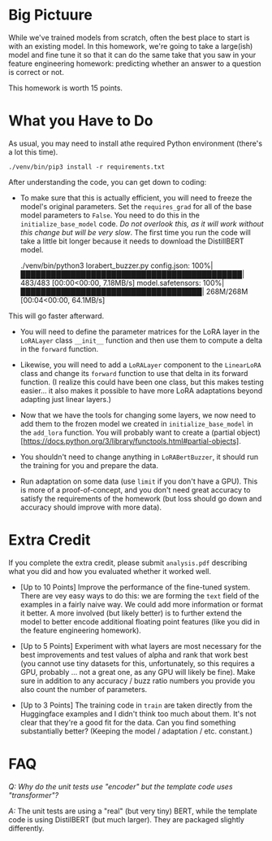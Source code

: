 
Big Pictuure
=====

While we've trained models from scratch, often the best place to start is with
an existing model.  In this homework, we're going to take a large(ish) model
and fine tune it so that it can do the same take that you saw in your feature
engineering homework: predicting whether an answer to a question is correct or
not.

This homework is worth 15 points.

What you Have to Do
=====

As usual, you may need to install athe required Python environment (there's a lot this time).

    ./venv/bin/pip3 install -r requirements.txt

After understanding the code, you can get down to coding:

* To make sure that this is actually efficient, you will need to freeze the
  model's original parameters.  Set the `requires_grad` for all of the base
  model parameters to `False`.  You need to do this in the
  `initialize_base_model` code.  *Do not overlook this, as it will work
  without this change but will be very slow*.  The first time you run the code will take a little bit longer because it needs
to download the DistillBERT model.

     ./venv/bin/python3 lorabert_buzzer.py 
     config.json: 100%|████████████████████████████████████████████| 483/483 [00:00<00:00, 7.18MB/s]
     model.safetensors: 100%|████████████████████████████████████| 268M/268M [00:04<00:00, 64.1MB/s]

This will go faster afterward.


* You will need to define the parameter matrices for the LoRA layer in the
  `LoRALayer` class `__init__` function and then use them to compute a delta
  in the `forward` function.

* Likewise, you will need to add a `LoRALayer` component to the `LinearLoRA`
  class and change its `forward` function to use that delta in its forward
  function.  (I realize this could have been one class, but this makes testing
  easier... it also makes it possible to have more LoRA adaptations beyond
  adapting just linear layers.)

* Now that we have the tools for changing some layers, we now need to add them
  to the frozen model we created in `initialize_base_model` in the `add_lora`
  function.  You will probably want to create a (partial
  object)[https://docs.python.org/3/library/functools.html#partial-objects].  

* You shouldn't need to change anything in `LoRABertBuzzer`, it should run the
  training for you and prepare the data.

* Run adaptation on some data (use `limit` if you don't have a GPU).  This is
  more of a proof-of-concept, and you don't need great accuracy to satisfy the
  requirements of the homework (but loss should go down and accuracy should
  improve with more data).


Extra Credit
======

If you complete the extra credit, please submit `analysis.pdf` describing what
you did and how you evaluated whether it worked well.

* [Up to 10 Points] Improve the performance of the fine-tuned system.  There
  are vey easy ways to do this: we are forming the `text` field of the
  examples in a fairly naive way.  We could add more information or format it
  better.  A more involved (but likely better) is to further extend the model
  to better encode additional floating point features (like you did in the
  feature engineering homework).

* [Up to 5 Points] Experiment with what layers are most necessary for the best
  improvements and test values of alpha and rank that work best (you cannot
  use tiny datasets for this, unfortunately, so this requires a GPU, probably
  ... not a great one, as any GPU will likely be fine).  Make sure in addition to any accuracy / buzz ratio numbers you provide you also count the number of parameters.

* [Up to 3 Points] The training code in `train` are taken directly from the
  Huggingface examples and I didn't think too much about them.  It's not clear
  that they're a good fit for the data.  Can you find something substantially
  better?  (Keeping the model / adaptation / etc. constant.) 


FAQ
========

*Q: Why do the unit tests use "encoder" but the template code uses "transformer"?*

*A:* The unit tests are using a "real" (but very tiny) BERT, while the template code is using DistilBERT (but much larger).  They are packaged slightly differently.

